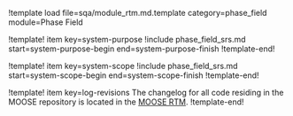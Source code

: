 !template load file=sqa/module_rtm.md.template category=phase_field module=Phase Field

!template! item key=system-purpose
!include phase_field_srs.md start=system-purpose-begin end=system-purpose-finish
!template-end!

!template! item key=system-scope
!include phase_field_srs.md start=system-scope-begin end=system-scope-finish
!template-end!

!template! item key=log-revisions
The changelog for all code residing in the MOOSE repository is located in the
[MOOSE RTM](moose_rtm.md#log-revisions).
!template-end!
